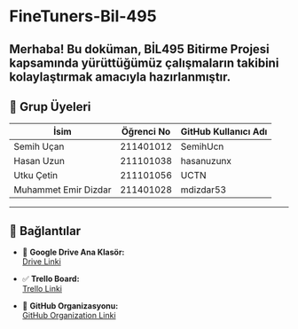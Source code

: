 # FineTuners-Bil-495

Merhaba! Bu doküman, BİL495 Bitirme Projesi kapsamında yürüttüğümüz çalışmaların takibini kolaylaştırmak amacıyla hazırlanmıştır.
---

## 👥 Grup Üyeleri

| İsim                 | Öğrenci No | GitHub Kullanıcı Adı      |
|----------------------|------------|---------------------------|
| Semih Uçan           | 211401012  | SemihUcn                  |
| Hasan Uzun           | 211101038  | hasanuzunx                |
| Utku Çetin           | 211101056  | UCTN                      |
| Muhammet Emir Dizdar | 211401028  | mdizdar53                 |

---

## 🔗 Bağlantılar

- 📁 **Google Drive Ana Klasör:**  
  [Drive Linki](https://drive.google.com/drive/folders/1k9tMtl4KoFcJ2b1H_nFjyun7o0N_194C?usp=drive_link)  

- ✅ **Trello Board:**  
  [Trello Linki](https://trello.com/b/r8ipDE7Q/finetuners)

- 🏢 **GitHub Organizasyonu:**  
  [GitHub Organization Linki](https://github.com/FineTunersEtu)




